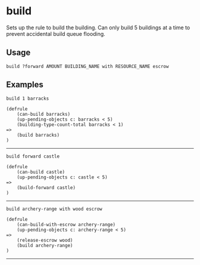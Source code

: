 # build
Sets up the rule to build the building. Can only build 5 buildings at a time to prevent accidental build queue flooding.
## Usage
```
build ?forward AMOUNT BUILDING_NAME with RESOURCE_NAME escrow
```
## Examples
```
build 1 barracks
```
```
(defrule
    (can-build barracks)
    (up-pending-objects c: barracks < 5)
    (building-type-count-total barracks < 1)
=>
    (build barracks)
)

```
---
```
build forward castle
```
```
(defrule
    (can-build castle)
    (up-pending-objects c: castle < 5)
=>
    (build-forward castle)
)

```
---
```
build archery-range with wood escrow
```
```
(defrule
    (can-build-with-escrow archery-range)
    (up-pending-objects c: archery-range < 5)
=>
    (release-escrow wood)
    (build archery-range)
)

```
---
